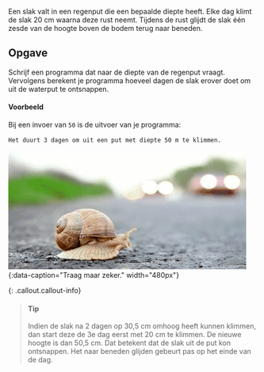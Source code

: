 Een slak valt in een regenput die een bepaalde diepte heeft. Elke dag klimt de slak 20 cm waarna deze rust neemt. Tijdens de rust glijdt de slak één zesde van de hoogte boven de bodem terug naar beneden.

## Opgave

Schrijf een programma dat naar de diepte van de regenput vraagt. Vervolgens berekent je programma hoeveel dagen de slak erover doet om uit de waterput te ontsnappen.

#### Voorbeeld

Bij een invoer van `50` is de uitvoer van je programma:

```
Het duurt 3 dagen om uit een put met diepte 50 m te klimmen.
```

![Traag maar zeker.](media/slak.gif "Traag maar zeker."){:data-caption="Traag maar zeker." width="480px"}

{: .callout.callout-info}
> #### Tip
>
> Indien de slak na 2 dagen op 30,5 cm omhoog heeft kunnen klimmen, dan start deze de 3e dag eerst met 20 cm te klimmen. De nieuwe hoogte is dan 50,5 cm. Dat betekent dat de slak uit de put kon ontsnappen. Het naar beneden glijden gebeurt pas op het einde van de dag.


